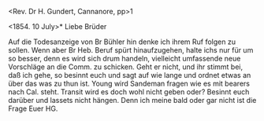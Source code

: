 <Rev. Dr H. Gundert, Cannanore, pp>1

 <1854. 10 July>*
Liebe Brüder

Auf die Todesanzeige von Br Bühler hin denke ich ihrem Ruf folgen zu sollen. Wenn aber Br Heb. Beruf spürt hinaufzugehen, halte ichs nur für um so besser, denn es wird sich drum handeln, vielleicht umfassende neue Vorschläge an die Comm. zu schicken. Geht er nicht, und ihr stimmt bei, daß ich gehe, so besinnt euch und sagt auf wie lange und ordnet etwas an über das was zu thun ist. Young wird Sandeman fragen wie es mit bearers nach Cal. steht. Transit wird es doch wohl nicht geben oder? Besinnt euch darüber und lassets nicht hängen. Denn ich meine bald oder gar nicht ist die Frage
 Euer HG.

